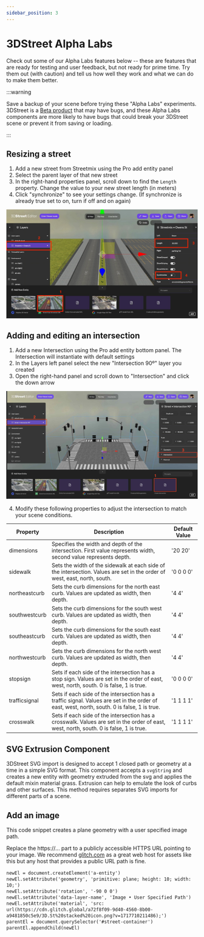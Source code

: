 ```yaml
---
sidebar_position: 3
---
```


# 3DStreet Alpha Labs

Check out some of our Alpha Labs features below -- these are features that are ready for testing and user feedback, but not ready for prime time. Try them out (with caution) and tell us how well they work and what we can do to make them better.

:::warning

Save a backup of your scene before trying these "Alpha Labs" experiments. 3DStreet is a [Beta product](https://www.3dstreet.org/docs/3dstreet-editor/saving-and-loading-scenes#beta-software) that may have bugs, and these Alpha Labs components are more likely to have bugs that could break your 3DStreet scene or prevent it from saving or loading.

:::

## Resizing a street

1) Add a new street from Streetmix using the Pro add entity panel
2) Select the parent layer of that new street
3) In the right-hand properties panel, scroll down to find the `Length` property. Change the value to your new street length (in meters) 
4) Click "synchronize" to see your settings change. (If synchronize is already true set to on, turn if off and on again) 

![Screenshot of editor changing street length.](/img/docs/alpha/edit-street-length.jpg)


## Adding and editing an intersection

1) Add a new Intersection using the Pro add entity bottom panel. The Intersection will instantiate with default settings
2) In the Layers left panel select the new "Intersection 90º" layer you created
3) Open the right-hand panel and scroll down to "Intersection" and click the down arrow

![Screenshot of editor adding, selecting and editing intersection.](/img/docs/alpha/add-edit-intersections.jpg)

4) Modify these following properties to adjust the intersection to match your scene conditions.

| Property | Description | Default Value |
| --------- | --------- | --------- |
| dimensions | Specifies the width and depth of the intersection. First value represents width, second value represents depth. | '20 20' |
| sidewalk | Sets the width of the sidewalk at each side of the intersection. Values are set in the order of west, east, north, south. |  '0 0 0 0' |
| northeastcurb | Sets the curb dimensions for the north east curb. Values are updated as width, then depth. | '4 4' |
| southwestcurb | Sets the curb dimensions for the south west curb. Values are updated as width, then depth.  | '4 4' |
| southeastcurb | Sets the curb dimensions for the south east curb. Values are updated as width, then depth. | '4 4' |
| northwestcurb | Sets the curb dimensions for the north west curb. Values are updated as width, then depth. | '4 4' |
| stopsign | Sets if each side of the intersection has a stop sign. Values are set in the order of east, west, north, south. 0 is false, 1 is true. | '0 0 0 0' |
| trafficsignal | Sets if each side of the intersection has a traffic signal. Values are set in the order of east, west, north, south. 0 is false, 1 is true. | '1 1 1 1' |
| crosswalk | ​​Sets if each side of the intersection has a crosswalk. Values are set in the order of east, west, north, south. 0 is false, 1 is true. | '1 1 1 1' |

## SVG Extrusion Component

3DStreet SVG import is designed to accept 1 closed path or geometry at a time in a simple SVG format. This component accepts a `svgString` and creates a new entity with geometry extruded from the svg and applies the default mixin material grass. Extrusion can help to emulate the look of curbs and other surfaces. This method requires separates SVG imports for different parts of a scene.

## Add an image

This code snippet creates a plane geometry with a user specified image path. 

Replace the https://... part to a publicly accessible HTTPS URL pointing to your image. We recommend [glitch.com](https://glitch.com/) as a great web host for assets like this but any host that provides a public URL path is fine.

```
newEl = document.createElement('a-entity')
newEl.setAttribute('geometry', 'primitive: plane; height: 10; width: 10;')
newEl.setAttribute('rotation', '-90 0 0')
newEl.setAttribute('data-layer-name', 'Image • User Specified Path')
newEl.setAttribute('material', 'src: url(https://cdn.glitch.global/a72f8f09-9d40-4560-8b00-a9481850c5e9/3D.St%20stacked%20icon.png?v=1717710211486);')
parentEl = document.querySelector('#street-container')
parentEl.appendChild(newEl)
```